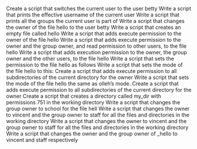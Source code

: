 Create a script that switches the current user to the user betty
Write a script that prints the effective username of the current user
Write a script that prints all the groups the current user is part of
Write a script that changes the owner of the file hello to the user betty
Write a script that creates an empty file called hello
Write a script that adds execute permission to the owner of the file hello
Write a script that adds execute permission to the owner and the group owner, and read permission to other users, to the file hello
Write a script that adds execution permission to the owner, the group owner and the other users, to the file hello
Write a script that sets the permission to the file hello as follows
Write a script that sets the mode of the file hello to this:
Create a script that adds execute permission to all subdirectories of the current directory for the owner
Write a script that sets the mode of the file hello the same as olleh’s mode.
Create a script that adds execute permission to all subdirectories of the current directory for the owner
Create a script that creates a directory called my_dir with permissions 751 in the working directory
Write a script that changes the group owner to school for the file hell
Write a script that changes the owner to vincent and the group owner to staff for all the files and directories in the working directory
Write a script that changes the owner to vincent and the group owner to staff for all the files and directories in the working directory
Write a script that changes the owner and the group owner of _hello to vincent and staff respectively
